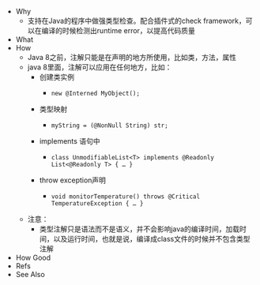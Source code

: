 - Why
	- 支持在Java的程序中做强类型检查。配合插件式的check framework，可以在编译的时候检测出runtime error，以提高代码质量
- What
- How
	- Java 8之前，注解只能是在声明的地方所使用，比如类，方法，属性
	- java 8里面，注解可以应用在任何地方，比如：
		- 创建类实例
			- ```
			  new @Interned MyObject();
			  ```
		- 类型映射
			- ```
			  myString = (@NonNull String) str;
			  ```
		- implements 语句中
			- ```
			  class UnmodifiableList<T> implements @Readonly List<@Readonly T> { … }
			  ```
		- throw exception声明
			- ```
			  void monitorTemperature() throws @Critical TemperatureException { … }
			  ```
	- 注意：
		- 类型注解只是语法而不是语义，并不会影响java的编译时间，加载时间，以及运行时间，也就是说，编译成class文件的时候并不包含类型注解
- How Good
- Refs
- See Also